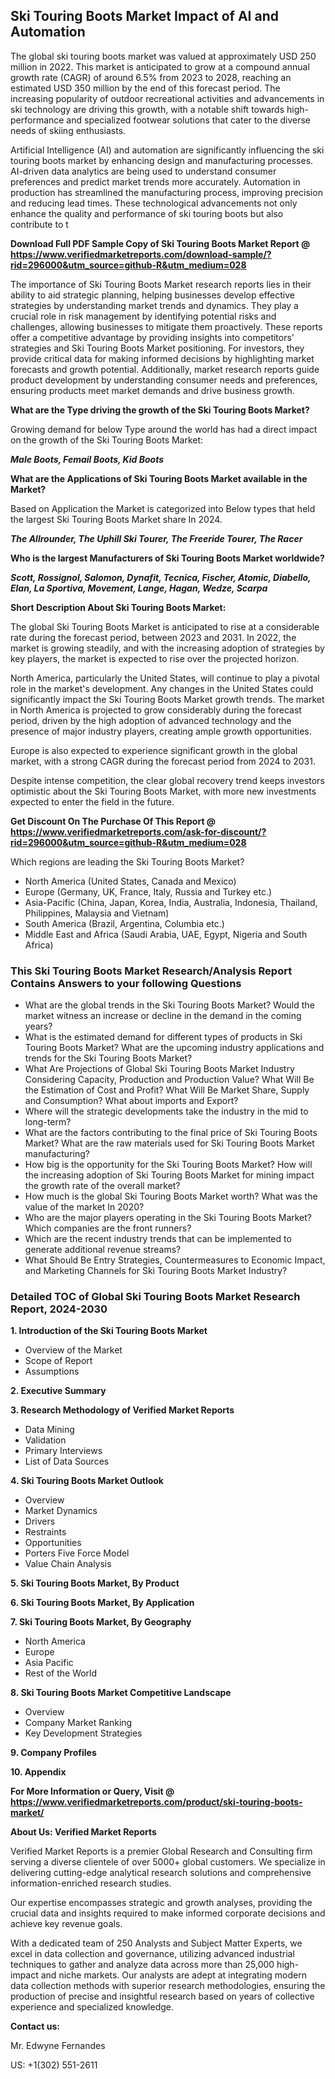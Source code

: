 <h2>Ski Touring Boots Market Impact of AI and Automation</h2><p>The global ski touring boots market was valued at approximately USD 250 million in 2022. This market is anticipated to grow at a compound annual growth rate (CAGR) of around 6.5% from 2023 to 2028, reaching an estimated USD 350 million by the end of this forecast period. The increasing popularity of outdoor recreational activities and advancements in ski technology are driving this growth, with a notable shift towards high-performance and specialized footwear solutions that cater to the diverse needs of skiing enthusiasts.</p><p>Artificial Intelligence (AI) and automation are significantly influencing the ski touring boots market by enhancing design and manufacturing processes. AI-driven data analytics are being used to understand consumer preferences and predict market trends more accurately. Automation in production has streamlined the manufacturing process, improving precision and reducing lead times. These technological advancements not only enhance the quality and performance of ski touring boots but also contribute to t</p><p id="" class=""><strong>Download Full PDF Sample Copy of Ski Touring Boots Market Report @ <a href="https://www.verifiedmarketreports.com/download-sample/?rid=296000&utm_source=github-R&utm_medium=028" target="_blank">https://www.verifiedmarketreports.com/download-sample/?rid=296000&utm_source=github-R&utm_medium=028</a></strong></p><p>The importance of&nbsp;Ski Touring Boots Market research reports lies in their ability to aid strategic planning, helping businesses develop effective strategies by understanding market trends and dynamics. They play a crucial role in risk management by identifying potential risks and challenges, allowing businesses to mitigate them proactively. These reports offer a competitive advantage by providing insights into competitors' strategies and Ski Touring Boots Market positioning. For investors, they provide critical data for making informed decisions by highlighting market forecasts and growth potential. Additionally, market research reports guide product development by understanding consumer needs and preferences, ensuring products meet market demands and drive business growth.</p><p><strong>What are the&nbsp;Type driving the growth of the Ski Touring Boots Market?</strong></p><p id="" class="">Growing demand for below Type around the world has had a direct impact on the growth of the Ski Touring Boots Market:</p><em><strong>Male Boots, Femail Boots, Kid Boots</strong></em></p><strong>What are the&nbsp;Applications&nbsp;of Ski Touring Boots Market available in the Market?</strong></p><p id="" class="">Based on Application the Market is categorized into Below types that held the largest Ski Touring Boots Market share In 2024.</p><em><strong>The Allrounder, The Uphill Ski Tourer, The Freeride Tourer, The Racer</strong></em></p><strong>Who is the largest Manufacturers of Ski Touring Boots Market worldwide?</strong></p><p><em><strong>Scott, Rossignol, Salomon, Dynafit, Tecnica, Fischer, Atomic, Diabello, Elan, La Sportiva, Movement, Lange, Hagan, Wedze, Scarpa</strong></em></p><p id="" class=""><strong>Short Description About Ski Touring Boots Market:</strong></p><p>The global Ski Touring Boots Market is anticipated to rise at a considerable rate during the forecast period, between 2023 and 2031. In 2022, the market is growing steadily, and with the increasing adoption of strategies by key players, the market is expected to rise over the projected horizon.</p><p>North America, particularly the United States, will continue to play a pivotal role in the market's development. Any changes in the United States could significantly impact the Ski Touring Boots Market growth trends. The market in North America is projected to grow considerably during the forecast period, driven by the high adoption of advanced technology and the presence of major industry players, creating ample growth opportunities.</p><p>Europe is also expected to experience significant growth in the global market, with a strong CAGR during the forecast period from 2024 to 2031.</p><p>Despite intense competition, the clear global recovery trend keeps investors optimistic about the Ski Touring Boots Market, with more new investments expected to enter the field in the future.</p><p id="" class=""><strong>Get Discount On The Purchase Of This Report @ <a href="https://www.verifiedmarketreports.com/ask-for-discount/?rid=296000&utm_source=github-R&utm_medium=028" target="_blank">https://www.verifiedmarketreports.com/ask-for-discount/?rid=296000&utm_source=github-R&utm_medium=028</a></strong></p>Which regions are leading the Ski Touring Boots Market?</p><ul><li>North America (United States, Canada and Mexico)</li><li>Europe (Germany, UK, France, Italy, Russia and Turkey etc.)</li><li>Asia-Pacific (China, Japan, Korea, India, Australia, Indonesia, Thailand, Philippines, Malaysia and Vietnam)</li><li>South America (Brazil, Argentina, Columbia etc.)</li><li>Middle East and Africa (Saudi Arabia, UAE, Egypt, Nigeria and South Africa)</li></ul><h3 id="" class="">This Ski Touring Boots Market Research/Analysis Report Contains Answers to your following Questions</h3><ul><li>What are the global trends in the Ski Touring Boots Market? Would the market witness an increase or decline in the demand in the coming years?</li><li>What is the estimated demand for different types of products in Ski Touring Boots Market? What are the upcoming industry applications and trends for the Ski Touring Boots Market?</li><li>What Are Projections of Global Ski Touring Boots Market Industry Considering Capacity, Production and Production Value? What Will Be the Estimation of Cost and Profit? What Will Be Market Share, Supply and Consumption? What about imports and Export?</li><li>Where will the strategic developments take the industry in the mid to long-term?</li><li>What are the factors contributing to the final price of Ski Touring Boots Market? What are the raw materials used for Ski Touring Boots Market manufacturing?</li><li>How big is the opportunity for the Ski Touring Boots Market? How will the increasing adoption of Ski Touring Boots Market for mining impact the growth rate of the overall market?</li><li>How much is the global Ski Touring Boots Market worth? What was the value of the market In 2020?</li><li>Who are the major players operating in the Ski Touring Boots Market? Which companies are the front runners?</li><li>Which are the recent industry trends that can be implemented to generate additional revenue streams?</li><li>What Should Be Entry Strategies, Countermeasures to Economic Impact, and Marketing Channels for Ski Touring Boots Market Industry?</li></ul><h3 id="" class="">Detailed TOC of Global Ski Touring Boots Market Research Report, 2024-2030</h3><p id="" class=""><strong>1. Introduction of the Ski Touring Boots Market</strong></p><ul><li>Overview of the Market</li><li>Scope of Report</li><li>Assumptions</li></ul><p id="" class=""><strong>2. Executive Summary</strong></p><p id="" class=""><strong>3. Research Methodology of Verified Market Reports</strong></p><ul><li>Data Mining</li><li>Validation</li><li>Primary Interviews</li><li>List of Data Sources</li></ul><p id="" class=""><strong>4. Ski Touring Boots Market Outlook</strong></p><ul><li>Overview</li><li>Market Dynamics</li><li>Drivers</li><li>Restraints</li><li>Opportunities</li><li>Porters Five Force Model</li><li>Value Chain Analysis</li></ul><p id="" class=""><strong>5. Ski Touring Boots Market, By Product</strong></p><p id="" class=""><strong>6. Ski Touring Boots Market, By Application</strong></p><p id="" class=""><strong>7. Ski Touring Boots Market, By Geography</strong></p><ul><li>North America</li><li>Europe</li><li>Asia Pacific</li><li>Rest of the World</li></ul><p id="" class=""><strong>8. Ski Touring Boots Market Competitive Landscape</strong></p><ul><li>Overview</li><li>Company Market Ranking</li><li>Key Development Strategies</li></ul><p id="" class=""><strong>9. Company Profiles</strong></p><p id="" class=""><strong>10. Appendix</strong></p><p id="" class=""><strong>For More Information or Query, Visit @ <a href="https://www.verifiedmarketreports.com/product/ski-touring-boots-market/" target="_blank">https://www.verifiedmarketreports.com/product/ski-touring-boots-market/</a></strong></p><p id="" class=""><strong>About Us: Verified Market Reports</strong></p><p id="" class="">Verified Market Reports is a premier Global Research and Consulting firm serving a diverse clientele of over 5000+ global customers. We specialize in delivering cutting-edge analytical research solutions and comprehensive information-enriched research studies.</p><p id="" class="">Our expertise encompasses strategic and growth analyses, providing the crucial data and insights required to make informed corporate decisions and achieve key revenue goals.</p><p id="" class="">With a dedicated team of 250 Analysts and Subject Matter Experts, we excel in data collection and governance, utilizing advanced industrial techniques to gather and analyze data across more than 25,000 high-impact and niche markets. Our analysts are adept at integrating modern data collection methods with superior research methodologies, ensuring the production of precise and insightful research based on years of collective experience and specialized knowledge.</p><p id="" class=""><strong>Contact us:</strong></p><p id="" class="">Mr. Edwyne Fernandes</p><p id="" class="">US: +1(302) 551-2611</p>